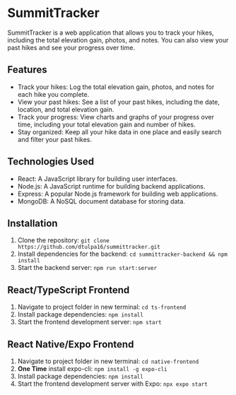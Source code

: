 # SummitTracker

SummitTracker is a web application that allows you to track your hikes, including the total elevation gain, photos, and notes. You can also view your past hikes and see your progress over time.

## Features

- Track your hikes: Log the total elevation gain, photos, and notes for each hike you complete.
- View your past hikes: See a list of your past hikes, including the date, location, and total elevation gain.
- Track your progress: View charts and graphs of your progress over time, including your total elevation gain and number of hikes.
- Stay organized: Keep all your hike data in one place and easily search and filter your past hikes.

## Technologies Used

- React: A JavaScript library for building user interfaces.
- Node.js: A JavaScript runtime for building backend applications.
- Express: A popular Node.js framework for building web applications.
- MongoDB: A NoSQL document database for storing data.

## Installation

1. Clone the repository: `git clone https://github.com/dtulpa16/summittracker.git`
2. Install dependencies for the backend: `cd summittracker-backend && npm install`
3. Start the backend server: `npm run start:server`

## React/TypeScript Frontend

1. Navigate to project folder in new terminal: `cd ts-frontend`
2. Install package dependencies: `npm install`
3. Start the frontend development server: `npm start`

## React Native/Expo Frontend

1. Navigate to project folder in new terminal: `cd native-frontend`
2. **One Time** install expo-cli: `npm install -g expo-cli`
3. Install package dependencies: `npm install`
4. Start the frontend development server with Expo: `npx expo start`
